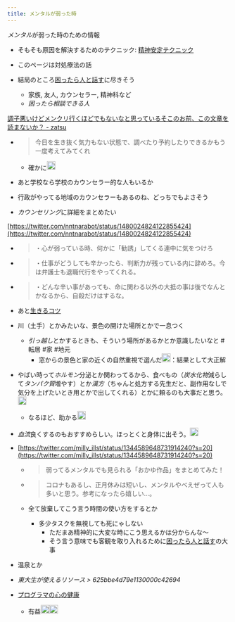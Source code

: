 ```yaml
---
title: メンタルが弱った時
---
```


*メンタル*が弱った時のための情報

* そもそも原因を解決するためのテクニック: [精神安定テクニック](%E7%B2%BE%E7%A5%9E%E5%AE%89%E5%AE%9A%E3%83%86%E3%82%AF%E3%83%8B%E3%83%83%E3%82%AF.md)

* このページは対処療法の話

* 結局のところ[困ったら人と話す](%E5%9B%B0%E3%81%A3%E3%81%9F%E3%82%89%E4%BA%BA%E3%81%A8%E8%A9%B1%E3%81%99.md)に尽きそう
  
  * 家族, 友人, カウンセラー, 精神科など
  * *困ったら相談できる人*

[調子悪いけどメンクリ行くほどでもないなと思っているそこのお前、この文章を読まないか？ - zatsu](https://komatatsu.hateblo.jp/entry/2022/01/31/173852)

* 
   > 
   > 今日を生き抜く気力もない状態で、調べたり予約したりできるかもう一度考えてみてくれ
  
  * 確かに<img src='https://scrapbox.io/api/pages/blu3mo-public/blu3mo/icon' alt='blu3mo.icon' height="19.5"/>
* あと学校なら学校のカウンセラー的な人もいるか

* 行政がやってる地域のカウンセラーもあるのね、どっちでもよさそう

* *カウンセリング*に詳細をまとめたい

[https://twitter.com/nntnarabot/status/1480024824122855424](https://twitter.com/nntnarabot/status/1480024824122855424)

* 
   > 
   > ・心が弱っている時、何かに「勧誘」してくる連中に気をつけろ

* 
   > 
   > ・仕事がどうしても辛かったら、判断力が残っている内に辞めろ。今は弁護士も退職代行をやってくれる。

* 
   > 
   > ・どんな辛い事があっても、命に関わる以外の大抵の事は後でなんとかなるから、自殺だけはするな。

* あと[生きるコツ](%E7%94%9F%E3%81%8D%E3%82%8B%E3%82%B3%E3%83%84.md)

* 川（土手）とかみたいな、景色の開けた場所とかで一息つく
  
  * *引っ越し*とかするときも、そういう場所があるかとか意識したいなと #転居 #家 #地元
    * 窓からの景色と家の近くの自然重視で選んだ<img src='https://scrapbox.io/api/pages/blu3mo-public/akari/icon' alt='akari.icon' height="19.5"/>：結果として大正解
* やばい時って*ホルモン*分泌とか関わってるから、食べもの（*炭水化物*減らして*タンパク質*増やす）とか*漢方*（ちゃんと処方する先生だと、副作用なしで気分を上げたいとき用とかで出してくれる）とかに頼るのも大事だと思う。<img src='https://scrapbox.io/api/pages/blu3mo-public/akari/icon' alt='akari.icon' height="19.5"/>
  
  * なるほど、助かる<img src='https://scrapbox.io/api/pages/blu3mo-public/blu3mo/icon' alt='blu3mo.icon' height="19.5"/>
* *血流*良くするのもおすすめらしい。ほっとくと身体に出そう。<img src='https://scrapbox.io/api/pages/blu3mo-public/akari/icon' alt='akari.icon' height="19.5"/>

* [https://twitter.com/milly_illst/status/1344589648731914240?s=20](https://twitter.com/milly_illst/status/1344589648731914240?s=20)
  
  * 
     > 
     > 弱ってるメンタルでも見られる「おかゆ作品」をまとめてみた！
  
  * 
     > 
     > コロナもあるし、正月休みは短いし、メンタルやべえぜって人も多いと思う。参考になったら嬉しい…。
  
  * 全て放棄してこう言う時間の使い方をするとか
    * 多少タスクを無視しても死にゃしない
      * ただまあ精神的に大変な時にこう思えるかは分からんな〜
      * そう言う意味でも客観を取り入れるために[困ったら人と話す](%E5%9B%B0%E3%81%A3%E3%81%9F%E3%82%89%E4%BA%BA%E3%81%A8%E8%A9%B1%E3%81%99.md)の大事
* 温泉とか

* *東大生が使えるリソース > 625bbe4d79e1130000c42694*

* [プログラマの心の健康](https://www.hyuki.com/kokoro/)
  
  * 有益<img src='https://scrapbox.io/api/pages/blu3mo-public/blu3mo/icon' alt='blu3mo.icon' height="19.5"/><img src='https://scrapbox.io/api/pages/blu3mo-public/blu3mo/icon' alt='blu3mo.icon' height="19.5"/>
